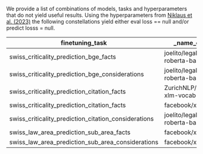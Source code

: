 We provide a list of combinations of models, tasks and hyperparameters that do not yield useful results. Using the hyperparameters from [Niklaus et al. (2023)](https://arxiv.org/abs/2301.13126) the following constellations yield either eval loss == null and/or predict losss = null.

| finetuning_task                                      | \_name_or_path                   | language | missing_seeds | revision                                 |
| ---------------------------------------------------- | -------------------------------- | -------- | ------------- | ---------------------------------------- |
| swiss_criticality_prediction_bge_facts               | joelito/legal-swiss-roberta-base | all      | 2             | 47048d047356032a7f3e322469744294a5923042 |
| swiss_criticality_prediction_bge_considerations      | joelito/legal-swiss-roberta-base | all      | 2             | 47048d047356032a7f3e322469744294a5923042 |
| swiss_criticality_prediction_citation_facts          | ZurichNLP/swissbert-xlm-vocab    | all      | 3             | main                                     |
| swiss_criticality_prediction_citation_facts          | facebook/xmod-base               | all      | 2             | main                                     |
| swiss_criticality_prediction_citation_considerations | joelito/legal-swiss-roberta-base | all      | 3             | 47048d047356032a7f3e322469744294a5923042 |
| swiss_law_area_prediction_sub_area_facts             | facebook/xmod-base               | all      | 1             | main                                     |
| swiss_law_area_prediction_sub_area_considerations    | facebook/xmod-base               | all      | 2             | main                                     |
